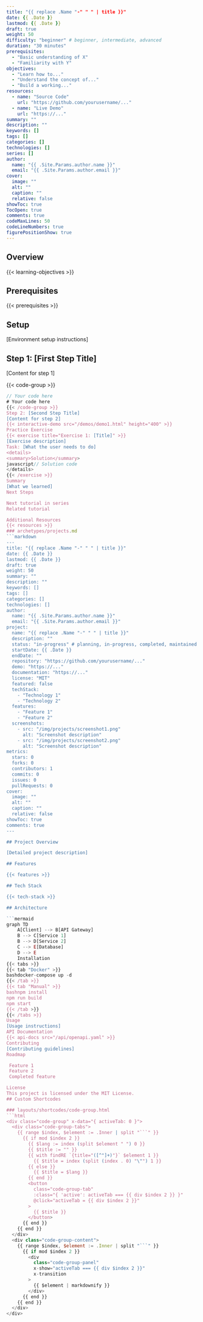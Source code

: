 ```yaml
---
title: "{{ replace .Name "-" " " | title }}"
date: {{ .Date }}
lastmod: {{ .Date }}
draft: true
weight: 50
difficulty: "beginner" # beginner, intermediate, advanced
duration: "30 minutes"
prerequisites:
  - "Basic understanding of X"
  - "Familiarity with Y"
objectives:
  - "Learn how to..."
  - "Understand the concept of..."
  - "Build a working..."
resources:
  - name: "Source Code"
    url: "https://github.com/yourusername/..."
  - name: "Live Demo"
    url: "https://..."
summary: ""
description: ""
keywords: []
tags: []
categories: []
technologies: []
series: []
author:
  name: "{{ .Site.Params.author.name }}"
  email: "{{ .Site.Params.author.email }}"
cover:
  image: ""
  alt: ""
  caption: ""
  relative: false
showToc: true
TocOpen: true
comments: true
codeMaxLines: 50
codeLineNumbers: true
figurePositionShow: true
---
```


## Overview

{{< learning-objectives >}}

## Prerequisites

{{< prerequisites >}}

## Setup

[Environment setup instructions]

## Step 1: [First Step Title]

[Content for step 1]

{{< code-group >}}
```javascript {title="JavaScript"}
// Your code here
# Your code here
{{< /code-group >}}
Step 2: [Second Step Title]
[Content for step 2]
{{< interactive-demo src="/demos/demo1.html" height="400" >}}
Practice Exercise
{{< exercise title="Exercise 1: [Title]" >}}
[Exercise description]
Task: [What the user needs to do]
<details>
<summary>Solution</summary>
javascript// Solution code
</details>
{{< /exercise >}}
Summary
[What we learned]
Next Steps

Next tutorial in series
Related tutorial

Additional Resources
{{< resources >}}
### archetypes/projects.md
```markdown
---
title: "{{ replace .Name "-" " " | title }}"
date: {{ .Date }}
lastmod: {{ .Date }}
draft: true
weight: 50
summary: ""
description: ""
keywords: []
tags: []
categories: []
technologies: []
author:
  name: "{{ .Site.Params.author.name }}"
  email: "{{ .Site.Params.author.email }}"
project:
  name: "{{ replace .Name "-" " " | title }}"
  description: ""
  status: "in-progress" # planning, in-progress, completed, maintained
  startDate: {{ .Date }}
  endDate: ""
  repository: "https://github.com/yourusername/..."
  demo: "https://..."
  documentation: "https://..."
  license: "MIT"
  featured: false
  techStack:
    - "Technology 1"
    - "Technology 2"
  features:
    - "Feature 1"
    - "Feature 2"
  screenshots:
    - src: "/img/projects/screenshot1.png"
      alt: "Screenshot description"
    - src: "/img/projects/screenshot2.png"
      alt: "Screenshot description"
metrics:
  stars: 0
  forks: 0
  contributors: 1
  commits: 0
  issues: 0
  pullRequests: 0
cover:
  image: ""
  alt: ""
  caption: ""
  relative: false
showToc: true
comments: true
---

## Project Overview

[Detailed project description]

## Features

{{< features >}}

## Tech Stack

{{< tech-stack >}}

## Architecture

```mermaid
graph TD
    A[Client] --> B[API Gateway]
    B --> C[Service 1]
    B --> D[Service 2]
    C --> E[Database]
    D --> E
    Installation
{{< tabs >}}
{{< tab "Docker" >}}
bashdocker-compose up -d
{{< /tab >}}
{{< tab "Manual" >}}
bashnpm install
npm run build
npm start
{{< /tab >}}
{{< /tabs >}}
Usage
[Usage instructions]
API Documentation
{{< api-docs src="/api/openapi.yaml" >}}
Contributing
[Contributing guidelines]
Roadmap

 Feature 1
 Feature 2
 Completed feature

License
This project is licensed under the MIT License.
## Custom Shortcodes

### layouts/shortcodes/code-group.html
```html
<div class="code-group" x-data="{ activeTab: 0 }">
  <div class="code-group-tabs">
    {{ range $index, $element := .Inner | split "```" }}
      {{ if mod $index 2 }}
        {{ $lang := index (split $element " ") 0 }}
        {{ $title := "" }}
        {{ with findRE `{title="([^"]+)"}` $element 1 }}
          {{ $title = index (split (index . 0) "\"") 1 }}
        {{ else }}
          {{ $title = $lang }}
        {{ end }}
        <button 
          class="code-group-tab" 
          :class="{ 'active': activeTab === {{ div $index 2 }} }"
          @click="activeTab = {{ div $index 2 }}"
        >
          {{ $title }}
        </button>
      {{ end }}
    {{ end }}
  </div>
  <div class="code-group-content">
    {{ range $index, $element := .Inner | split "```" }}
      {{ if mod $index 2 }}
        <div 
          class="code-group-panel"
          x-show="activeTab === {{ div $index 2 }}"
          x-transition
        >
          {{ $element | markdownify }}
        </div>
      {{ end }}
    {{ end }}
  </div>
</div>